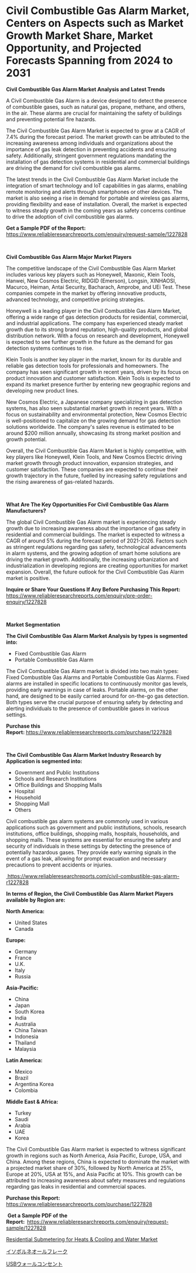 <p><h1>Civil Combustible Gas Alarm Market, Centers on Aspects such as Market Growth Market Share, Market Opportunity, and Projected Forecasts Spanning from 2024 to 2031</h1></p><p><strong>Civil Combustible Gas Alarm Market Analysis and Latest Trends</strong></p>
<p><p>A Civil Combustible Gas Alarm is a device designed to detect the presence of combustible gases, such as natural gas, propane, methane, and others, in the air. These alarms are crucial for maintaining the safety of buildings and preventing potential fire hazards.</p><p>The Civil Combustible Gas Alarm Market is expected to grow at a CAGR of 7.4% during the forecast period. The market growth can be attributed to the increasing awareness among individuals and organizations about the importance of gas leak detection in preventing accidents and ensuring safety. Additionally, stringent government regulations mandating the installation of gas detection systems in residential and commercial buildings are driving the demand for civil combustible gas alarms.</p><p>The latest trends in the Civil Combustible Gas Alarm Market include the integration of smart technology and IoT capabilities in gas alarms, enabling remote monitoring and alerts through smartphones or other devices. The market is also seeing a rise in demand for portable and wireless gas alarms, providing flexibility and ease of installation. Overall, the market is expected to witness steady growth in the coming years as safety concerns continue to drive the adoption of civil combustible gas alarms.</p></p>
<p><strong>Get a Sample PDF of the Report:&nbsp;</strong> <a href="https://www.reliableresearchreports.com/enquiry/request-sample/1227828">https://www.reliableresearchreports.com/enquiry/request-sample/1227828</a></p>
<p>&nbsp;</p>
<p><strong>Civil Combustible Gas Alarm Major Market Players</strong></p>
<p><p>The competitive landscape of the Civil Combustible Gas Alarm Market includes various key players such as Honeywell, Maxonic, Klein Tools, Hanwei, New Cosmos Electric, RIDGID (Emerson), Longsin, XINHAOSI, Macurco, Heiman, Antai Security, Bacharach, Amprobe, and UEi Test. These companies compete in the market by offering innovative products, advanced technology, and competitive pricing strategies.</p><p>Honeywell is a leading player in the Civil Combustible Gas Alarm Market, offering a wide range of gas detection products for residential, commercial, and industrial applications. The company has experienced steady market growth due to its strong brand reputation, high-quality products, and global distribution network. With a focus on research and development, Honeywell is expected to see further growth in the future as the demand for gas detection systems continues to rise.</p><p>Klein Tools is another key player in the market, known for its durable and reliable gas detection tools for professionals and homeowners. The company has seen significant growth in recent years, driven by its focus on product innovation and customer satisfaction. Klein Tools is expected to expand its market presence further by entering new geographic regions and developing new product lines.</p><p>New Cosmos Electric, a Japanese company specializing in gas detection systems, has also seen substantial market growth in recent years. With a focus on sustainability and environmental protection, New Cosmos Electric is well-positioned to capitalize on the growing demand for gas detection solutions worldwide. The company's sales revenue is estimated to be around $200 million annually, showcasing its strong market position and growth potential.</p><p>Overall, the Civil Combustible Gas Alarm Market is highly competitive, with key players like Honeywell, Klein Tools, and New Cosmos Electric driving market growth through product innovation, expansion strategies, and customer satisfaction. These companies are expected to continue their growth trajectory in the future, fuelled by increasing safety regulations and the rising awareness of gas-related hazards.</p></p>
<p>&nbsp;</p>
<p><strong>What Are The Key Opportunities For Civil Combustible Gas Alarm Manufacturers?</strong></p>
<p><p>The global Civil Combustible Gas Alarm market is experiencing steady growth due to increasing awareness about the importance of gas safety in residential and commercial buildings. The market is expected to witness a CAGR of around 5% during the forecast period of 2021-2026. Factors such as stringent regulations regarding gas safety, technological advancements in alarm systems, and the growing adoption of smart home solutions are driving the market growth. Additionally, the increasing urbanization and industrialization in developing regions are creating opportunities for market expansion. Overall, the future outlook for the Civil Combustible Gas Alarm market is positive.</p></p>
<p><strong>Inquire or Share Your Questions If Any Before Purchasing This Report:</strong> <a href="https://www.reliableresearchreports.com/enquiry/pre-order-enquiry/1227828">https://www.reliableresearchreports.com/enquiry/pre-order-enquiry/1227828</a></p>
<p>&nbsp;</p>
<p><strong>Market Segmentation</strong></p>
<p><strong>The Civil Combustible Gas Alarm Market Analysis by types is segmented into:</strong></p>
<p><ul><li>Fixed Combustible Gas Alarm</li><li>Portable Combustible Gas Alarm</li></ul></p>
<p><p>The Civil Combustible Gas Alarm market is divided into two main types: Fixed Combustible Gas Alarms and Portable Combustible Gas Alarms. Fixed alarms are installed in specific locations to continuously monitor gas levels, providing early warnings in case of leaks. Portable alarms, on the other hand, are designed to be easily carried around for on-the-go gas detection. Both types serve the crucial purpose of ensuring safety by detecting and alerting individuals to the presence of combustible gases in various settings.</p></p>
<p><strong>Purchase this Report:&nbsp;</strong><a href="https://www.reliableresearchreports.com/purchase/1227828">https://www.reliableresearchreports.com/purchase/1227828</a></p>
<p>&nbsp;</p>
<p><strong>The Civil Combustible Gas Alarm Market Industry Research by Application is segmented into:</strong></p>
<p><ul><li>Government and Public Institutions</li><li>Schools and Research Institutions</li><li>Office Buildings and Shopping Malls</li><li>Hospital</li><li>Household</li><li>Shopping Mall</li><li>Others</li></ul></p>
<p><p>Civil combustible gas alarm systems are commonly used in various applications such as government and public institutions, schools, research institutions, office buildings, shopping malls, hospitals, households, and shopping malls. These systems are essential for ensuring the safety and security of individuals in these settings by detecting the presence of potentially hazardous gases. They provide early warning signals in the event of a gas leak, allowing for prompt evacuation and necessary precautions to prevent accidents or injuries.</p></p>
<p><a href="https://www.reliableresearchreports.com/civil-combustible-gas-alarm-r1227828">&nbsp;https://www.reliableresearchreports.com/civil-combustible-gas-alarm-r1227828</a></p>
<p><strong>In terms of Region, the Civil Combustible Gas Alarm Market Players available by Region are:</strong></p>
<p>
    <p> <strong> North America: </strong>
        <ul>
            <li>United States</li>
            <li>Canada</li>
        </ul>
        </p> 
    <p> <strong> Europe: </strong>
        <ul>
            <li>Germany</li>
            <li>France</li>
            <li>U.K.</li>
            <li>Italy</li>
            <li>Russia</li>
        </ul>
        </p> 
    <p> <strong> Asia-Pacific: </strong>
        <ul>
            <li>China</li>
            <li>Japan</li>
            <li>South Korea</li>
            <li>India</li>
            <li>Australia</li>
            <li>China Taiwan</li>
            <li>Indonesia</li>
            <li>Thailand</li>
            <li>Malaysia</li>
        </ul>
        </p> 
    <p> <strong> Latin America: </strong>
        <ul>
            <li>Mexico</li>
            <li>Brazil</li>
            <li>Argentina Korea</li>
            <li>Colombia</li>
        </ul>
        </p> 
    <p> <strong> Middle East & Africa: </strong>
        <ul>
            <li>Turkey</li>
            <li>Saudi</li>
            <li>Arabia</li>
            <li>UAE</li>
            <li>Korea</li>
        </ul>
    </p>
    </p>
<p><p>The Civil Combustible Gas Alarm market is expected to witness significant growth in regions such as North America, Asia Pacific, Europe, USA, and China. Among these regions, China is expected to dominate the market with a projected market share of 30%, followed by North America at 25%, Europe at 20%, USA at 15%, and Asia Pacific at 10%. This growth can be attributed to increasing awareness about safety measures and regulations regarding gas leaks in residential and commercial spaces.</p></p>
<p><strong>Purchase this Report: </strong><a href="https://www.reliableresearchreports.com/purchase/1227828">https://www.reliableresearchreports.com/purchase/1227828</a></p>
<p>&nbsp;<strong>Get a Sample PDF of the Report:&nbsp;&nbsp;</strong><a href="https://www.reliableresearchreports.com/enquiry/request-sample/1227828">https://www.reliableresearchreports.com/enquiry/request-sample/1227828</a></p>
<p><strong></strong></p>
<p><p><a href="https://github.com/mancsybtousav/Market-Research-Report-List-2/blob/main/residential-submetering-for-heats-cooling-and-water-market.md">Residential Submetering for Heats & Cooling and Water Market</a></p><p><a href="https://github.com/lrlmopnhwd79300/Market-Research-Report-List-1/blob/main/148833840927.md">イソボルネオールフレーク</a></p><p><a href="https://github.com/andym141978/Market-Research-Report-List-1/blob/main/419221140926.md">USBウォールコンセント</a></p></p>